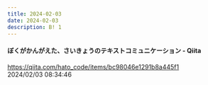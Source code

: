 ```yaml
---
title: 2024-02-03
date: 2024-02-03
description: B! 1
---
```


#### ぼくがかんがえた、さいきょうのテキストコミュニケーション - Qiita
https://qiita.com/hato_code/items/bc98046e1291b8a445f1<br>
2024/02/03 08:34:46<br>


